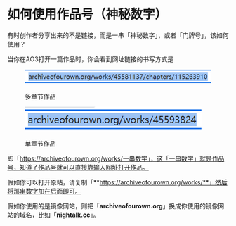 # 如何使用作品号（神秘数字）

有时创作者分享出来的不是链接，而是一串「神秘数字」，或者「门牌号」，该如何使用？

当你在AO3打开一篇作品时，你会看到网址链接的书写方式是

<figure><img src="../.gitbook/assets/image (1) (4) (1).png" alt=""><figcaption><p>多章节作品</p></figcaption></figure>

<figure><img src="../.gitbook/assets/image (6) (1).png" alt=""><figcaption><p>单章节作品</p></figcaption></figure>

即「https://archiveofourown.org/works/一串数字」，这「一串数字」就是作品号，知道了作品号就可以直接靠输入网址打开作品。

假如你可以打开原站，请复制「**https://archiveofourown.org/works/**」然后将那串数字加在后面即可。

假如你使用的是镜像网站，则把「**archiveofourown.org**」换成你使用的镜像网站的域名，比如「**nightalk.cc**」。
